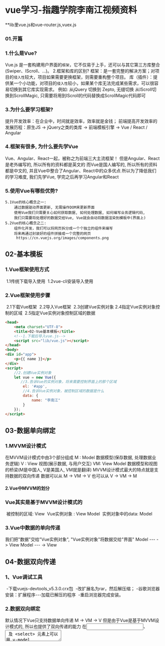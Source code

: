 # vue学习-指趣学院李南江视频资料

**lib里vue.js和vue-router.js,vuex.js

### 01.开篇 

### 	1.什么是Vue?

  Vue.js 是一套构建用户界面的`框架`，它不仅易于上手，还可以与其它第三方库整合(Swiper、IScroll、...)。
  2.框架和库的区别?
  框架：是一套完整的解决方案；对项目的`侵入性`较大，项目如果需要更换框架，则需要重构整个项目。
  库（插件）：提供某一个小功能，对项目的`侵入性`较小，如果某个库无法完成某些需求，可以很容易切换到其它库实现需求。
  例如: 从jQuery 切换到 Zepto, 无缝切换
        从IScroll切换到ScrollMagic, 只需要将用到IScroll的代码替换成ScrollMagic代码即可

###   	3.为什么要学习框架?

  提升开发效率：在企业中，时间就是效率，效率就是金钱；
  前端提高开发效率的发展历程：原生JS -> jQuery之类的类库 -> 前端模板引擎 ->  Vue / React / Angular

###   	4.框架有很多, 为什么要先学Vue

  Vue、Angular、React一起，被称之为前端三大主流框架！
  但是Angular、React是老外编写的, 所以所有的资料都是英文的
  而Vue是国人编写的, 所以所有的资料都是中文的, 并且Vue中整合了Angular、React中的众多优点
  所以为了降低我们的学习难度, 我们先学Vue, 学完之后再学习Angular和React

###   	5.使用Vue有哪些优势?

  	5.1Vue的核心概念之一:
      	通过数据驱动界面更新, 无需操作DOM来更新界面
      	使用Vue我们只需要关心如何获取数据, 如何处理数据, 如何编写业务逻辑代码,
      	我们只需要将处理好的数据交给Vue, Vue就会自动将数据渲染到模板中(界面上)
  	5.2Vue的核心概念之二:
      	组件化开发，我们可以将网页拆分成一个个独立的组件来编写
      	将来再通过封装好的组件拼接成一个完整的网页
     	 https://cn.vuejs.org/images/components.png

## 02-基本模板

### 	1.Vue框架使用方式

​    1.1传统下载导入使用
​    		1.2vue-cli安装导入使用

### 	2.Vue框架使用步骤

​    2.1下载Vue框架
​    		2.2导入Vue框架
​    		2.3创建Vue实例对象
​    		2.4指定Vue实例对象控制的区域
​    		2.5指定Vue实例对象控制区域的数据

```html
<head>
    <meta charset="UTF-8">
    <title>02-Vue基本模板</title>
	<!--1.下载后导入vue.js-->
    <script src="lib/vue.js"></script>
</head>
<body>
<div id="app">
    <p>{{ name }}</p>
</div>
<script>
    //2.创建Vue实例对象
    let vue = new Vue({
       //3.告诉Vue的实例对象，将来需要控制界面上的那个区域
        el: '#app',
        //4.告诉Vue实例对象，被控制区域的数据是什么
        data: {
            name: "李南江"
        }
    });
</script>
```

## 03-数据单向绑定

### 1.MVVM设计模式

在MVVM设计模式中由3个部分组成
		M : Model      数据模型(保存数据, 处理数据业务逻辑)
		V : View       视图(展示数据, 与用户交互)
		VM: View Model 数据模型和视图的桥梁(M是中国人, V是美国人, VM就是翻译)
		MVVM设计模式最大的特点就是支持数据的双向传递
		数据可以从 M -> VM -> V
		也可以从   V -> VM -> M

#### 2.Vue中MVVM的划分

### Vue其实是基于MVVM设计模式的

​		被控制的区域: View
​		Vue实例对象 : View Model
​		实例对象中的data: Model

### 3.Vue中数据的单向传递

我们把"数据"交给"Vue实例对象", "Vue实例对象"将数据交给"界面"
      Model --- ->  View Model   --- ->   View

## 04-数据双向传递

### 	1、Vue调试工具

​    -下载vuejs-devtools_v5.3.0.crx包
​    		-改扩展名为rar，然后解压缩；
​    		-谷歌浏览器安装：扩展程序---加载已解压的程序
​    		-重启浏览器完成安装。

### 	2.数据双向绑定

默认情况下Vue只支持数据单向传递 M -> VM -> V
但是由于Vue是基于MVVM设计模式的, 所以也提供了双向传递的能力
在<input>、<textarea> 及 <select> 元素上可以用 v-model 指令创建双向数据绑定
	注意点: v-model 会忽略所有表单元素的 value、checked、selected 特性的初始值
	而总是将 Vue 实例的数据作为数据来源

## 05-v-once指令

### 	1.什么是指令?

​	指令就是Vue内部提供的一些自定义属性,
​			这些属性中封装好了Vue内部实现的一些功能
​			只要使用这些指令就可以使用Vue中实现的这些功能

### 	2.Vue数据绑定的特点

​	只要数据发生变化, 界面就会跟着变化

### 	3.v-once指令:

​	让界面不要跟着数据变化, 只渲染一次
​		只渲染元素和组件一次。随后的重新渲染，
​		元素/组件及其所有的子节点将被视为静态内容并跳过。
​		这可以用于优化更新性能。

例如：

```html
<div id="app">
    <p v-once="">原始数据：{{ name }}</p>
    <p>当前数据：{{ name }}</p>
</div>
<script>
    let vue = new Vue({
        el: '#app',
        data: {
            name: "程"
        }
    });
</script>
```

## 06-v-clock指令

### 1.Vue数据绑定过程

1会先将未绑定数据的界面展示给用户
		2然后再根据模型中的数据和控制的区域生成绑定数据之后的HTML代码
		3最后再将绑定数据之后的HTML渲染到界面上
		正是在最终的HTML被生成渲染之前会先显示模板内容
		所以如果用户网络比较慢或者网页性能比较差, 那么用户会看到模板内容

### 2.如何解决这个问题

利用v-cloak配合 [v-cloak] {display: none}默认先隐藏未渲染的界面
等到生成HTML渲染之后再重新显示

### 3.v-cloak指令作用:

数据渲染之后自动显示元素
		这个指令保持在元素上直到关联实例结束编译。
		和 CSS 规则如 [v-cloak] { display: none } 一起用时，
		这个指令可以隐藏未编译的 Mustache 标签直到实例准备完毕。

例子：

```html
<div id="app">
    <p v-cloak>{{ name }}</p>
</div>
<script>
    let vue = new Vue({
        el: '#app',
        data: {
            name: "慢慢慢！！！"
        }
    });
</script>
```

## 07-v-text和v-html指令

### 插值的方式:

​    		1.可以将指定的数据插入到指定的位置
​    		2.不会解析HTML

### 1.什么是v-text指令

​    		v-text就相当于过去学习的innerText
​    		1.会覆盖原有的内容
​    		2.也不会解析HTML

### 2.什么是v-html指令

​    v-html就相当于过去学习的innerHTML
​    		1.会覆盖原有的内容
​    		2.会解析HTML

```html
<div id="app">
    <p>++++++++++{{ name }}++++++++++</p>
    <p>++++++++++{{ msg }}++++++++++</p>

    <p v-text="name">++++++++++{{ name }}++++++++++</p>
    <p v-text="msg">++++++++++{{ msg }}++++++++++</p>

    <p v-html="name">++++++++++{{ name }}++++++++++</p>
    <p v-html="msg">++++++++++{{ msg }}++++++++++</p>


</div>
<script>
    //2.创建Vue实例对象
    let vue = new Vue({
       //3.告诉Vue的实例对象，将来需要控制界面上的那个区域
        el: '#app',
        //4.告诉Vue实例对象，被控制区域的数据是什么
        data: {
            name: "李南江",
            msg: "<span>我是span</span>"
        }
    });
</script>
```

## 08-v-if指令

### 1.什么是v-if指令

条件渲染: 如果v-if取值是true就渲染元素, 如果不是就不渲染元素

### 2.v-if特点:

如果条件不满足根本就不会创建这个元素(重点)

### 3.v-if注意点

v-if可以从模型中获取数据
	v-if也可以直接赋值一个表达式

### 4.v-else指令

v-else指令可以和v-if指令配合使用, 当v-if不满足条件时就执行v-else就显示v-else中的内容

### 5.v-else注意点

v-else不能单独出现
v-if和v-else中间不能出现其它内容

### 6.v-else-if指令

v-else-if可以和v-if指令配合使用, 当v-if不满足条件时就依次执行后续v-else-if, 哪个满足就显示哪个

### 7.v-else-if注意点

和v-else一样

例子：

```html
<div id="app">
    <!--    <p v-if="show">我是true</p>-->
    <!--    <p v-if="hidden">我是false</p>-->
    <!--    <p v-if="true">我是true</p>-->
    <!--    <p v-if="false">我是false</p>-->
    <!--    <p v-if="age >= 18">我是true</p>-->
    <!--    <p v-if="age < 18">我是false</p>-->

    <!--    <p v-if="age >= 18">成年人</p>-->
    <!--    <p>中间的内容</p>-->
    <!--    <p v-else>未成年人</p>-->

    <p v-if="score >= 80">优秀</p>
    <p v-else-if="score >= 60">良好</p>
    <p v-else>差</p>
</div>
<script>
    //2.创建Vue实例对象
    let vue = new Vue({
       //3.告诉Vue的实例对象，将来需要控制界面上的那个区域
        el: '#app',
        //4.告诉Vue实例对象，被控制区域的数据是什么
        data: {
            show: true,
            hidden: false,
            age: 17,
            score: 100
        }
    });
</script>
```

## 09-v-show

### 1.什么是v-show指令

v-show和v-if的能够一样都是条件渲染, 取值为true就显示, 取值为false就不显示

### 2.v-if和v-show区别

v-if: 只要取值为false就不会创建元素
v-show: 哪怕取值为false也会创建元素, 只是如果取值是false会设置元素的display为none

### 3.v-if和v-show应用场景

由于取值为false时v-if不会创建元素, 所以如果需要切换元素的显示和隐藏, 每次v-if都会创建和删除元素
由于取值为false时v-show会创建元素并设置display为none, 所有如果需要切换元素的显示和隐藏,
不会反复创建和删除, 只是修改display的值
所以: 如果企业开发中需要频繁切换元素显示隐藏, 那么推荐使用v-show, 否则使用v-if

## 11-v-bind指令

### 1.什么是v-bind指令

在企业开发中想要给"元素"绑定数据, 我们可以使用{{}}, v-text, v-html
但是如果想给"元素的属性"绑定数据, 就必须使用v-bind
所以v-bind的作用是专门用于给"元素的属性"绑定数据的

### 2.v-bind格式

v-bind:属性名称="绑定的数据"
:属性名称="绑定的数据"

### 3.v-bind特点

赋值的数据可以是任意一个合法的JS表达式
例如: :属性名称="age + 1"

### 注意点：

​    1.注意点: 如果要给元素的属性绑定数据, 那么是不能够使用插值语法的
​    		2.虽然通过v-model可以将数据绑定到input标签的value属性上
​    但是v-model是有局限性的, v-model只能用于input/textarea/select
​    但是在企业开发中我们还可能需要给其它标签的属性绑定数据

## 12-绑定类名

### 1.v-bind指令的作用

v-bind指令给"任意标签"的"任意属性"绑定数据
对于大部分的属性而言我们只需要直接赋值即可, 例如:value="name"
但是对于class和style属性而言, 它的格式比较特殊

### 2.通过v-bind绑定类名格式

:class="['需要绑定类名', ...]"

### 3.注意点:

3.1直接赋值一个类名(没有放到数组中)默认回去Model中查找
:class="需要绑定类名"
2.2数组中的类名没有用引号括起来也会去Model中查找
:class="[需要绑定类名]"
2.3数组的每一个元素都可以是一个三目运算符按需导入
:class="[flag?'active':'']"
2.4可以使用对象来替代数组中的三目运算符按需导入
:class="[{'active': true}]"
2.5绑定的类名太多可以将类名封装到Model中
obj: {
    'color': true,
    'size': true,
    'active': false,
}

### 4.绑定类名企业应用场景

从服务器动态获取样式后通过v-bind动态绑定类名
		这样就可以让服务端来控制前端样式
		常见场景: 618 双11等

### 注意点：

​    1.如果需要通过v-bind给class绑定类名, 那么不能直接赋值
​    默认情况下v-bind会去Model中查找数据, 但是Model中没有对应的类名, 所以无效, 所以不能直接赋值
​    2.如果想让v-bind去style中查找类名, 那么就必须把类名放到数组中
​    但是放到数组中之后默认还是回去Model中查找
​    3.将类名放到数组中之后, 还需要利用引号将类名括起来才会去style中查找

        <p :class="['size', 'color', 'active']">我是段落</p>

​    4.如果是通过v-bind类绑定类名, 那么在绑定的时候可以编写一个三目运算符来实现按需绑定
​    格式: 条件表达式 ? '需要绑定的类名' : ''

        <p :class="['size', 'color', flag ? 'active' : '']">我是段落</p>

​    5.如果是通过v-bind类绑定类名, 那么在绑定的时候可以通过对象来决定是否需要绑定
​    格式: {'需要绑定的类名' : 是否绑定}

        <p :class="['size', 'color', {'active' : false}]">我是段落</p>

​    6.如果是通过v-bind类绑定类名, 那么还可以使用Model中的对象来替换数组

        <p :class="obj">我是段落</p>

## 13-绑定样式

### 1.如何通过v-bind给style属性绑定数据

1.1将数据放到对象中
:style="{color:'red','font-size':'50px'}"
1.2将数据放到Model对象中
obj: {
    color: 'red',
    'font-size': '80px',
}

### 2.注意点

​    2.1如果属性名称包含-, 那么必须用引号括起来
​    2.2如果需要绑定Model中的多个对象, 可以放到一个数组中赋值

### 注意点：

​    1.和绑定类名一样, 默认情况下v-bind回去Model中查找, 找不到所以没有效果
​    2.我们只需要将样式代码放到对象中赋值给style即可
​    但是取值必须用引号括起来

        <p :style="color: red">我是段落</p>

​    3.如果样式的名称带-, 那么也必须用引号括起来才可以

​    4.如果Model中保存了多个样式的对象 ,想将多个对象都绑定给style, 那么可以将多个对象放到数组中赋值给style即可

        <p :style="[obj1, obj2]">我是段落</p>
    
        <p :style="color: red">我是段落</p>

​    3.如果样式的名称带-, 那么也必须用引号括起来才可以

```
     <p :style="{color: 'red', 'font-size': '100px'}">我是段落</p>
        <p :style="obj1">我是段落</p>
```

​    4.如果Model中保存了多个样式的对象 ,想将多个对象都绑定给style, 那么可以将多个对象放到数组中赋值给style即可

```
<p :style="[obj1, obj2]">我是段落</p>
```

